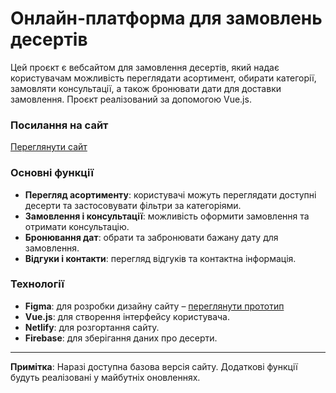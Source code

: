 # Онлайн-платформа для замовлень десертів

Цей проєкт є вебсайтом для замовлення десертів, який надає користувачам можливість переглядати асортимент, обирати категорії, замовляти консультації, а також бронювати дати для доставки замовлення. Проєкт реалізований за допомогою Vue.js.

### Посилання на сайт
[Переглянути сайт](https://desset-shop.netlify.app/)

### Основні функції
- **Перегляд асортименту**: користувачі можуть переглядати доступні десерти та застосовувати фільтри за категоріями.
- **Замовлення і консультації**: можливість оформити замовлення та отримати консультацію.
- **Бронювання дат**: обрати та забронювати бажану дату для замовлення.
- **Відгуки і контакти**: перегляд відгуків та контактна інформація.

### Технології
- **Figma**: для розробки дизайну сайту – [переглянути прототип](https://www.figma.com/proto/7w0gwro26XLPO73xJDKbIj/Figma-basics?node-id=601-9&t=IvBEOf7vk2TAecHg-1)
- **Vue.js**: для створення інтерфейсу користувача.
- **Netlify**: для розгортання сайту.
- **Firebase**: для зберігання даних про десерти.

---

**Примітка**: Наразі доступна базова версія сайту. Додаткові функції будуть реалізовані у майбутніх оновленнях.    

